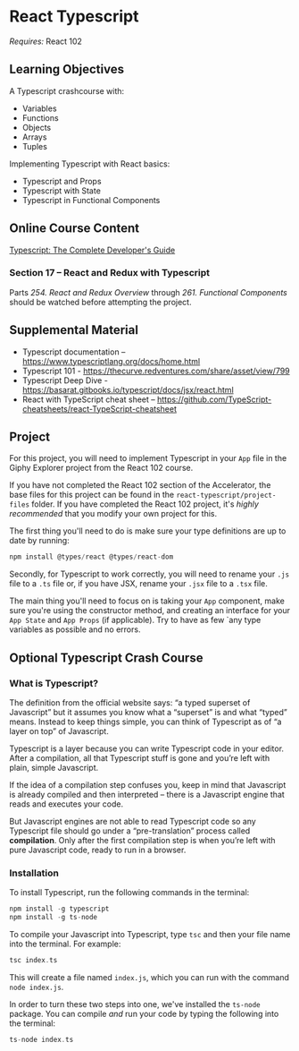 # React Typescript

*Requires:* React 102

## Learning Objectives
A Typescript crashcourse with:
* Variables
* Functions
* Objects
* Arrays
* Tuples

Implementing Typescript with React basics:
* Typescript and Props
* Typescript with State
* Typescript in Functional Components

## Online Course Content
[Typescript: The Complete Developer's Guide](https://redventures.udemy.com/course/typescript-the-complete-developers-guide/learn)

### Section 17 – React and Redux with Typescript
Parts *254. React and Redux Overview* through *261. Functional Components* should be watched before attempting the project.

## Supplemental Material
* Typescript documentation – https://www.typescriptlang.org/docs/home.html
* Typescript 101 - https://thecurve.redventures.com/share/asset/view/799
* Typescript Deep Dive - https://basarat.gitbooks.io/typescript/docs/jsx/react.html
* React with TypeScript cheat sheet – https://github.com/TypeScript-cheatsheets/react-TypeScript-cheatsheet

## Project
For this project, you will need to implement Typescript in your `App` file in the Giphy Explorer project from the React 102 course.

If you have not completed the React 102 section of the Accelerator, the base files for this project can be found in the `react-typescript/project-files` folder. If you have completed the React 102 project, it's *highly recommended* that you modify your own project for this.

The first thing you'll need to do is make sure your type definitions are up to date by running: 
```c
npm install @types/react @types/react-dom
```

Secondly, for Typescript to work correctly, you will need to rename your `.js` file to a `.ts` file or, if you have JSX, rename your `.jsx` file to a `.tsx` file.

The main thing you'll need to focus on is taking your `App` component, make sure you're using the constructor method, and creating an interface for your `App State` and `App Props` (if applicable). Try to have as few `any type variables as possible and no errors.

## Optional Typescript Crash Course

### What is Typescript?
The definition from the official website says: “a typed superset of Javascript” but it assumes you know what a “superset” is and what “typed” means. Instead to keep things simple, you can think of Typescript as of “a layer on top” of Javascript.

Typescript is a layer because you can write Typescript code in your editor. After a compilation, all that Typescript stuff is gone and you’re left with plain, simple Javascript.

If the idea of a compilation step confuses you, keep in mind that Javascript is already compiled and then interpreted – there is a Javascript engine that reads and executes your code.

But Javascript engines are not able to read Typescript code so any Typescript file should go under a “pre-translation” process called **compilation**. Only after the first compilation step is when you’re left with pure Javascript code, ready to run in a browser.

### Installation
To install Typescript, run the following commands in the terminal:
```c
npm install -g typescript
npm install -g ts-node
```

To compile your Javascript into Typescript, type `tsc` and then your file name into the terminal. For example:
```c
tsc index.ts
```

This will create a file named `index.js`, which you can run with the command `node index.js`.

In order to turn these two steps into one, we've installed the `ts-node` package. You can compile *and* run your code by typing the following into the terminal:
```c
ts-node index.ts
```